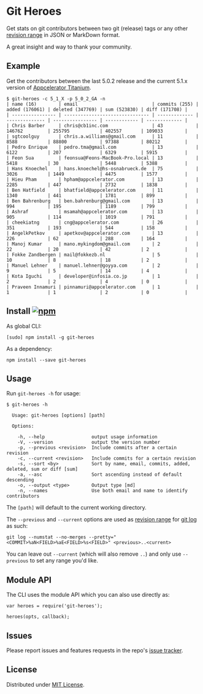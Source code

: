 # Git Heroes

Get stats on git contributors between two git (release) tags or any other [revision range](https://git-scm.com/docs/gitrevisions#_specifying_ranges) in JSON or MarkDown format.

A great insight and way to thank your community.

## Example

Get the contributors between the last 5.0.2 release and the current 5.1.x version of [Appcelerator Titanium](https://github.com/appcelerator/titanium_mobile).

```
$ git-heroes -c 5_1_X -p 5_0_2_GA -n
| name (16)        | email                           | commits (255) | added (176061) | deleted (347769) | sum (523830) | diff (171708) |
| ---------------- | ------------------------------- | ------------- | -------------- | ---------------- | ------------ | ------------- |
| Chris Barber     | chris@cb1inc.com                | 43            | 146762         | 255795           | 402557       | 109033        |
| sgtcoolguy       | chris.a.williams@gmail.com      | 11            | 8588           | 88800            | 97388        | 80212         |
| Pedro Enrique    | pedro.tma@gmail.com             | 13            | 6122           | 207              | 6329         | 5915          |
| Feon Sua         | feonsua@Feons-MacBook-Pro.local | 13            | 5418           | 30               | 5448         | 5388          |
| Hans Knoechel    | hans.knoechel@hs-osnabrueck.de  | 75            | 3026           | 1449             | 4475         | 1577          |
| Hieu Pham        | hpham@appcelerator.com          | 13            | 2285           | 447              | 2732         | 1838          |
| Ben Hatfield     | bhatfield@appcelerator.com      | 11            | 1340           | 441              | 1781         | 899           |
| Ben Bahrenburg   | ben.bahrenburg@gmail.com        | 13            | 994            | 195              | 1189         | 799           |
| Ashraf           | msamah@appcelerator.com         | 13            | 905            | 114              | 1019         | 791           |
| cheekiatng       | cng@appcelerator.com            | 26            | 351            | 193              | 544          | 158           |
| AngelkPetkov     | apetkov@appcelerator.com        | 13            | 226            | 62               | 288          | 164           |
| Manoj Kumar      | mano.mykingdom@gmail.com        | 2             | 22             | 20               | 42           | 2             |
| Fokke Zandbergen | mail@fokkezb.nl                 | 5             | 10             | 8                | 18           | 2             |
| Manuel Lehner    | manuel.lehner@goyya.com         | 2             | 9              | 5                | 14           | 4             |
| Kota Iguchi      | developer@infosia.co.jp         | 1             | 2              | 2                | 4            | 0             |
| Praveen Innamuri | pinnamuri@appcelerator.com      | 1             | 1              | 1                | 2            | 0             |
```

## Install [![npm](https://img.shields.io/npm/v/git-heroes.png)](https://www.npmjs.org/package/git-heroes)

As global CLI:

```
[sudo] npm install -g git-heroes
```

As a dependency:

```
npm install --save git-heroes
```

## Usage

Run `git-heroes -h` for usage:

```
$ git-heroes -h

  Usage: git-heroes [options] [path]

  Options:

    -h, --help                 output usage information
    -V, --version              output the version number
    -p, --previous <revision>  Include commits after a certain revision
    -c, --current <revision>   Include commits for a certain revision
    -s, --sort <by>            Sort by name, email, commits, added, deleted, sum or diff [sum]
    -a, --asc                  Sort ascending instead of default descending
    -o, --output <type>        Output type [md]
    -n, --names                Use both email and name to identify contributors
```

The `[path]` will default to the current working directory.

The `--previous` and `--current` options are used as [revision range](https://git-scm.com/docs/gitrevisions#_specifying_ranges) for [git log](https://git-scm.com/docs/git-log) as such:

```
git log --numstat --no-merges --pretty="<COMMIT>%aN<FIELD>%aE<FIELD>%s<FIELD>" <previous>..<current>
```

You can leave out `--current` (which will also remove `..`) and only use `--previous` to set any range you'd like.	

## Module API

The CLI uses the module API which you can also use directly as:

```
var heroes = require('git-heroes');

heroes(opts, callback);
```

## Issues

Please report issues and features requests in the repo's [issue tracker](https://github.com/fokkezb/git-heroes/issues).

## License

Distributed under [MIT License](LICENSE).